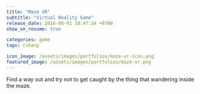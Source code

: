 ```yaml
---
title: "Maze VR"
subtitle: "Virtual Reality Game"
release_date: 2016-08-01 10:47:24 +0700
show_on_resume: true

categories: game
tags: csharp

icon_image: /assets/images/portfolios/maze-vr-icon.png
featured_image: /assets/images/portfolios/maze-vr.png
---
```

Find a way out and try not to get caught by the thing that wandering inside the maze.